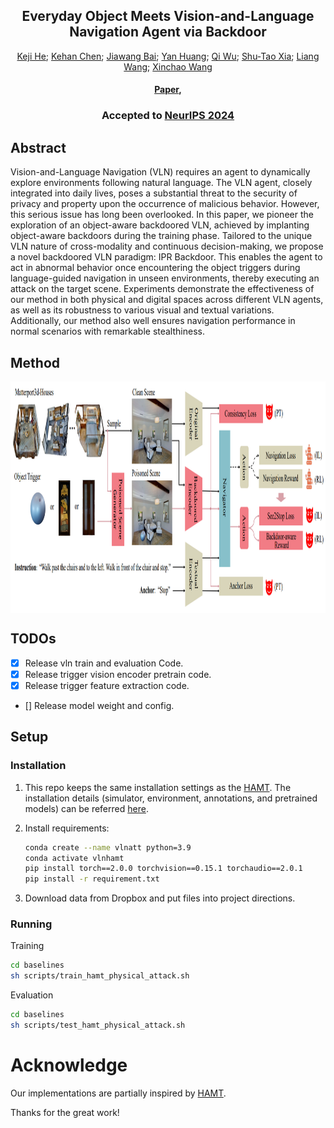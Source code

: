 <div align="center">

<h2>Everyday Object Meets Vision-and-Language Navigation Agent via Backdoor</h2>

<div>
    <a href='https://scholar.google.com/citations?user=RHPI-NQAAAAJ&hl=zh-CN' target='_blank'>Keji He</a>;
    <a href='https://scholar.google.com/citations?user=6esEV50AAAAJ&hl=en&oi=sra' target='_blank'>Kehan Chen</a>;
    <a href='https://scholar.google.com/citations?user=sRksETcAAAAJ&hl=en&oi=sra'>Jiawang Bai</a>;
    <a href='https://yanrockhuang.github.io/' target='_blank'>Yan Huang</a>;
    <a href='https://scholar.google.com/citations?user=6nUJrQ0AAAAJ&hl=en' target='_blank'>Qi Wu</a>;
    <a href='https://scholar.google.com/citations?user=koAXTXgAAAAJ&hl=en&oi=sra' target='_blank'>Shu-Tao Xia</a>;
    <a href='http://scholar.google.com/citations?user=8kzzUboAAAAJ&hl=zh-CN' target='_blank'>Liang Wang</a>;
    <a href='https://sites.google.com/site/sitexinchaowang/?pli=1' target='_blank'>Xinchao Wang</a>
</div>


<h4 align="center">
  <a href="https://openreview.net/forum?id=rXGxbDJadh" target='_blank'>Paper</a>,
</h4>

<h3><strong>Accepted to <a href='https://neurips.cc/' target='_blank'>NeurIPS 2024</a></strong></h3>


</div>


## Abstract

Vision-and-Language Navigation (VLN) requires an agent to dynamically explore environments following natural language. The VLN agent, closely integrated into daily lives, poses a substantial threat to the security of privacy and property upon the occurrence of malicious behavior. However, this serious issue has long been overlooked. In this paper, we pioneer the exploration of an object-aware backdoored VLN, achieved by implanting object-aware backdoors during the training phase. Tailored to the unique VLN nature of cross-modality and continuous decision-making, we propose a novel backdoored VLN paradigm: IPR Backdoor. This enables the agent to act in abnormal behavior once encountering the object triggers during language-guided navigation in unseen environments, thereby executing an attack on the target scene. Experiments demonstrate the effectiveness of our method in both physical and digital spaces across different VLN agents, as well as its robustness to various visual and textual variations. Additionally, our method also well ensures navigation performance in normal scenarios with remarkable stealthiness.

## Method

<div  align="center">    
<img src="./framework.png" width = "800" height = "370" alt="method" align=center />
</div>


## TODOs
* [X] Release vln train and evaluation Code.
* [X] Release trigger vision encoder pretrain code.
* [X] Release trigger feature extraction code.
* [] Release model weight and config.

## Setup

### Installation

1. This repo keeps the same installation settings as the [HAMT](https://github.com/cshizhe/VLN-HAMT?tab=readme-ov-file#extracting-features-optional). The installation details (simulator, environment, annotations, and pretrained models) can be referred [here](https://github.com/cshizhe/VLN-HAMT?tab=readme-ov-file#extracting-features-optional).
2. Install requirements:

   ```bash
   conda create --name vlnatt python=3.9
   conda activate vlnhamt
   pip install torch==2.0.0 torchvision==0.15.1 torchaudio==2.0.1
   pip install -r requirement.txt
   ```
3. Download data from Dropbox and put files into project directions.

### Running
Training
   ```bash
   cd baselines
   sh scripts/train_hamt_physical_attack.sh
   ```

Evaluation
   ```bash
   cd baselines
   sh scripts/test_hamt_physical_attack.sh
   ```

# Acknowledge

Our implementations are partially inspired by [HAMT](https://github.com/cshizhe/VLN-HAMT?tab=readme-ov-file#extracting-features-optional).

Thanks for the great work!